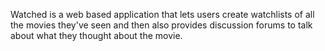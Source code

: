 Watched is a web based application that lets users create watchlists of all the movies they've seen 
and then also provides discussion forums to talk about what they thought about the movie.

